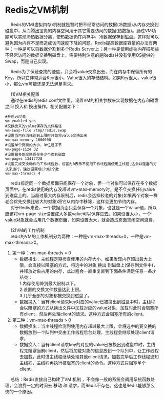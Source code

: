 



# Redis之VM机制
<!--
Redis之VM机制
https://www.codenong.com/cs106843764/
-->
&emsp; Redis的VM(虚拟内存)机制就是暂时把不经常访问的数据(冷数据)从内存交换到磁盘中，从而腾出宝贵的内存空间用于其它需要访问的数据(热数据)。通过VM功能可以实现冷热数据分离，使热数据仍在内存中、冷数据保存到磁盘。这样就可以避免因为内存不足而造成访问速度下降的问题。Redis提高数据库容量的办法有两种：一种是可以将数据分割到多个Redis Server上；另一种是使用虚拟内存把那些不经常访问的数据交换到磁盘上。需要特别注意的是Redis并没有使用OS提供的Swap，而是自己实现。  

&emsp; Redis为了保证查找的速度，只会将value交换出去，而在内存中保留所有的Key。所以它非常适合Key很小，Value很大的存储结构。如果Key很大，value很小，那么vm可能还是无法满足需求。   

&emsp; (1)VM相关配置  
&emsp; 通过在redis的redis.conf文件里，设置VM的相关参数来实现数据在内存和磁盘之间 换入和 换出操作。相关配置如下：  

```text	
#开启vm功能
vm-enabled yes
#交换出来的value保存的文件路径
vm-swap-file /tmp/redis.swap
#设置当内存消耗达到上限时开始将value交换出来
vm-max-memory 1000000
#设置单个页面的大小，单位是字节
vm-page-size 32
#设置最多能交换保存多少个页到磁盘
vm-pages 13417728
#设置完成交换动作的工作线程数，设置为0表示不使用工作线程而使用主线程,这会以阻塞的方式来运行。建议设置成CPU核个数
vm-max-threads 4
```

&emsp; redis规定同一个数据页面只能保存一个对象，但一个对象可以保存在多个数据页面中。在redis使用的内存没超过vm-max-memory时，是不会交换任何value到磁盘上的。当超过最大内存限制后，redis会选择较老的对象(如果两个对象一样老会优先交换比较大的对象)将它从内存中移除，这样会更加节约内存。  
&emsp; 对于Redis来说，一个数据页面只会保存一个对象，也就是一个Value值，所以应该将vm-page-size设置成大多数value可以保存进去。如果设置太小，一个value对象就会占用几个数据页面，如果设置太大，就会造成页面空闲空间浪费。   

&emsp; (2)VM的工作机制  
&emsp; redis的VM的工作机制分为两种：一种是vm-max-threads=0，一种是vm-max-threads>0。  

1. 第一种：vm-max-threads = 0
    * 数据换出：主线程定期检查使用的内存大小，如果发现内存超出最大上限，会直接以阻塞的方式，将选中的对象 换出 到磁盘上(保存到文件中)，并释放对象占用的内存，此过程会一直重复直到下面条件满足任意一条才结束：  
    1.内存使用降到最大限制以下。  
    2.设置的交换文件数量达到上限。  
    3.几乎全部的对象都被交换到磁盘了。  
    * 数据换入：当有client请求key对应的value已被换出到磁盘中时，主线程会以阻塞的方式从换出文件中加载对应的value对象，加载时此时会阻塞所有client，然后再处理client的请求。这种方式会阻塞所有的client。
2. 第二种：vm-max-threads > 0
    * 数据换出：当主线程检测到使用内存超过最大上限，会将选中的要交换的数据放到一个队列中交由工作线程后台处理，主线程会继续处理client请求。  
    * 数据换入：当有client请求key的对应的value已被换出到磁盘中时，主线程先阻塞当前client，然后将加载对象的信息放到一个队列中，让工作线程去加载，此时进主线程继续处理其他client请求。加载完毕后工作线程通知主线程，主线程再执行被阻塞的client的命令。这种方式只阻塞单个client。  

&emsp; 总结：Redis直接自己构建了VM 机制 ，不会像一般的系统会调用系统函数处理，会浪费一定的时间去 移动 和 请求，而Redis不存在。这也是Redis能够那么快的一个原因。   
